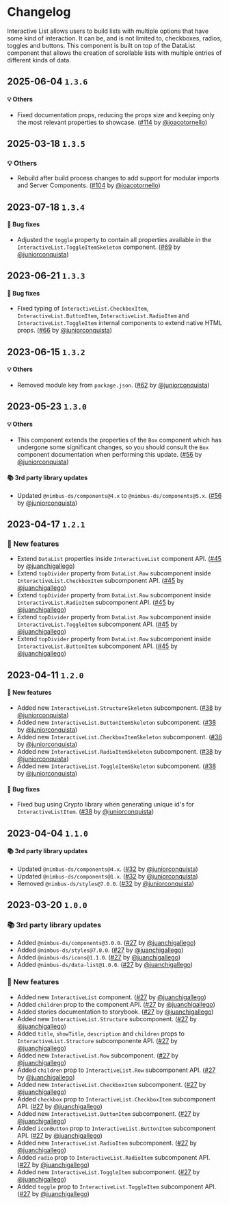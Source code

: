 # Changelog

Interactive List allows users to build lists with multiple options that have some kind of interaction. It can be, and is not limited to, checkboxes, radios, toggles and buttons. This component is built on top of the DataList component that allows the creation of scrollable lists with multiple entries of different kinds of data.

## 2025-06-04 `1.3.6`

#### 💡 Others

- Fixed documentation props, reducing the props size and keeping only the most relevant properties to showcase. ([#114](https://github.com/TiendaNube/nimbus-patterns/pull/114) by [@joacotornello](https://github.com/joacotornello))

## 2025-03-18 `1.3.5`

### 💡 Others

- Rebuild after build process changes to add support for modular imports and Server Components. ([#104](https://github.com/TiendaNube/nimbus-patterns/pull/104) by [@joacotornello](https://github.com/joacotornello))

## 2023-07-18 `1.3.4`

#### 🐛 Bug fixes

- Adjusted the `toggle` property to contain all properties available in the `InteractiveList.ToggleItemSkeleton` component. ([#69](https://github.com/TiendaNube/nimbus-patterns/pull/69) by [@juniorconquista](https://github.com/juniorconquista))

## 2023-06-21 `1.3.3`

#### 🐛 Bug fixes

- Fixed typing of `InteractiveList.CheckboxItem`, `InteractiveList.ButtonItem`, `InteractiveList.RadioItem` and `InteractiveList.ToggleItem` internal components to extend native HTML props. ([#66](https://github.com/TiendaNube/nimbus-patterns/pull/66) by [@juniorconquista](https://github.com/juniorconquista))

## 2023-06-15 `1.3.2`

#### 💡 Others

- Removed module key from `package.json`. ([#62](https://github.com/TiendaNube/nimbus-patterns/pull/62) by [@juniorconquista](https://github.com/juniorconquista))

## 2023-05-23 `1.3.0`

#### 💡 Others

- This component extends the properties of the `Box` component which has undergone some significant changes, so you should consult the `Box` component documentation when performing this update. ([#56](https://github.com/TiendaNube/nimbus-patterns/pull/56) by [@juniorconquista](https://github.com/juniorconquista))

#### 📚 3rd party library updates

- Updated `@nimbus-ds/components@4.x` to `@nimbus-ds/components@5.x`. ([#56](https://github.com/TiendaNube/nimbus-patterns/pull/56) by [@juniorconquista](https://github.com/juniorconquista))

## 2023-04-17 `1.2.1`

### 🎉 New features

- Extend `DataList` properties inside `InteractiveList` component API. ([#45](https://github.com/TiendaNube/nimbus-patterns/pull/45) by [@juanchigallego](https://github.com/juanchigallego))
- Extend `topDivider` property from `DataList.Row` subcomponent inside `InteractiveList.CheckboxItem` subcomponent API. ([#45](https://github.com/TiendaNube/nimbus-patterns/pull/45) by [@juanchigallego](https://github.com/juanchigallego))
- Extend `topDivider` property from `DataList.Row` subcomponent inside `InteractiveList.RadioItem` subcomponent API. ([#45](https://github.com/TiendaNube/nimbus-patterns/pull/45) by [@juanchigallego](https://github.com/juanchigallego))
- Extend `topDivider` property from `DataList.Row` subcomponent inside `InteractiveList.ToggleItem` subcomponent API. ([#45](https://github.com/TiendaNube/nimbus-patterns/pull/45) by [@juanchigallego](https://github.com/juanchigallego))
- Extend `topDivider` property from `DataList.Row` subcomponent inside `InteractiveList.ButtonItem` subcomponent API. ([#45](https://github.com/TiendaNube/nimbus-patterns/pull/45) by [@juanchigallego](https://github.com/juanchigallego))

## 2023-04-11 `1.2.0`

#### 🎉 New features

- Added new `InteractiveList.StructureSkeleton` subcomponent. ([#38](https://github.com/TiendaNube/nimbus-patterns/pull/38) by [@juniorconquista](https://github.com/juniorconquista))
- Added new `InteractiveList.ButtonItemSkeleton` subcomponent. ([#38](https://github.com/TiendaNube/nimbus-patterns/pull/38) by [@juniorconquista](https://github.com/juniorconquista))
- Added new `InteractiveList.CheckboxItemSkeleton` subcomponent. ([#38](https://github.com/TiendaNube/nimbus-patterns/pull/38) by [@juniorconquista](https://github.com/juniorconquista))
- Added new `InteractiveList.RadioItemSkeleton` subcomponent. ([#38](https://github.com/TiendaNube/nimbus-patterns/pull/38) by [@juniorconquista](https://github.com/juniorconquista))
- Added new `InteractiveList.ToggleItemSkeleton` subcomponent. ([#38](https://github.com/TiendaNube/nimbus-patterns/pull/38) by [@juniorconquista](https://github.com/juniorconquista))

#### 🐛 Bug fixes

- Fixed bug using Crypto library when generating unique id's for `InteractiveListItem`. ([#38](https://github.com/TiendaNube/nimbus-patterns/pull/38) by [@juniorconquista](https://github.com/juniorconquista))

## 2023-04-04 `1.1.0`

#### 📚 3rd party library updates

- Updated `@nimbus-ds/components@4.x`. ([#32](https://github.com/TiendaNube/nimbus-patterns/pull/32) by [@juniorconquista](https://github.com/juniorconquista))
- Updated `@nimbus-ds/components@1.x`. ([#32](https://github.com/TiendaNube/nimbus-patterns/pull/32) by [@juniorconquista](https://github.com/juniorconquista))
- Removed `@nimbus-ds/styles@7.0.0`. ([#32](https://github.com/TiendaNube/nimbus-patterns/pull/32) by [@juniorconquista](https://github.com/juniorconquista))

## 2023-03-20 `1.0.0`

### 📚 3rd party library updates

- Added `@nimbus-ds/components@3.0.0`. ([#27](https://github.com/TiendaNube/nimbus-patterns/pull/27) by [@juanchigallego](https://github.com/juanchigallego))
- Added `@nimbus-ds/styles@7.0.0`. ([#27](https://github.com/TiendaNube/nimbus-patterns/pull/27) by [@juanchigallego](https://github.com/juanchigallego))
- Added `@nimbus-ds/icons@1.1.0`. ([#27](https://github.com/TiendaNube/nimbus-patterns/pull/27) by [@juanchigallego](https://github.com/juanchigallego))
- Added `@nimbus-ds/data-list@1.0.0`. ([#27](https://github.com/TiendaNube/nimbus-patterns/pull/27) by [@juanchigallego](https://github.com/juanchigallego))

### 🎉 New features

- Added new `InteractiveList` component. ([#27](https://github.com/TiendaNube/nimbus-patterns/pull/27) by [@juanchigallego](https://github.com/juanchigallego))
- Added `children` prop to the component API. ([#27](https://github.com/TiendaNube/nimbus-patterns/pull/27) by [@juanchigallego](https://github.com/juanchigallego))
- Added stories documentation to storybook. ([#27](https://github.com/TiendaNube/nimbus-patterns/pull/27) by [@juanchigallego](https://github.com/juanchigallego))
- Added new `InteractiveList.Structure` subcomponent. ([#27](https://github.com/TiendaNube/nimbus-patterns/pull/27) by [@juanchigallego](https://github.com/juanchigallego))
- Added `title`, `showTitle`, `description` and `children` props to `InteractiveList.Structure` subcomponente API. ([#27](https://github.com/TiendaNube/nimbus-patterns/pull/27) by [@juanchigallego](https://github.com/juanchigallego))
- Added new `InteractiveList.Row` subcomponent. ([#27](https://github.com/TiendaNube/nimbus-patterns/pull/27) by [@juanchigallego](https://github.com/juanchigallego))
- Added `children` prop to `InteractiveList.Row` subcomponent API. ([#27](https://github.com/TiendaNube/nimbus-patterns/pull/27) by [@juanchigallego](https://github.com/juanchigallego))
- Added new `InteractiveList.CheckboxItem` subcomponent. ([#27](https://github.com/TiendaNube/nimbus-patterns/pull/27) by [@juanchigallego](https://github.com/juanchigallego))
- Added `checkbox` prop to `InteractiveList.CheckboxItem` subcomponent API. ([#27](https://github.com/TiendaNube/nimbus-patterns/pull/27) by [@juanchigallego](https://github.com/juanchigallego))
- Added new `InteractiveList.ButtonItem` subcomponent. ([#27](https://github.com/TiendaNube/nimbus-patterns/pull/27) by [@juanchigallego](https://github.com/juanchigallego))
- Added `iconButton` prop to `InteractiveList.ButtonItem` subcomponent API. ([#27](https://github.com/TiendaNube/nimbus-patterns/pull/27) by [@juanchigallego](https://github.com/juanchigallego))
- Added new `InteractiveList.RadioItem` subcomponent. ([#27](https://github.com/TiendaNube/nimbus-patterns/pull/27) by [@juanchigallego](https://github.com/juanchigallego))
- Added `radio` prop to `InteractiveList.RadioItem` subcomponent API. ([#27](https://github.com/TiendaNube/nimbus-patterns/pull/27) by [@juanchigallego](https://github.com/juanchigallego))
- Added new `InteractiveList.ToggleItem` subcomponent. ([#27](https://github.com/TiendaNube/nimbus-patterns/pull/27) by [@juanchigallego](https://github.com/juanchigallego))
- Added `toggle` prop to `InteractiveList.ToggleItem` subcomponent API. ([#27](https://github.com/TiendaNube/nimbus-patterns/pull/27) by [@juanchigallego](https://github.com/juanchigallego))
